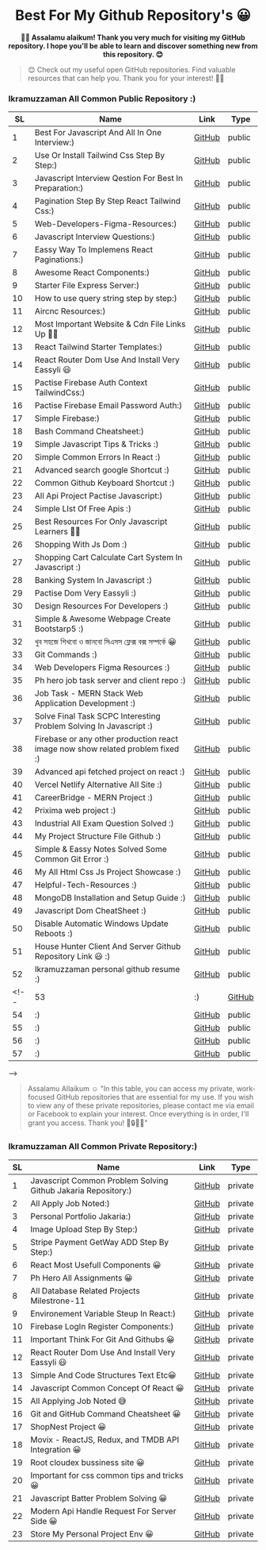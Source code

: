  <h1 align="center">Best For My Github Repository's 😀</h1>

 <p align="center"> <b> 👨‍💻 Assalamu alaikum! Thank you very much for visiting my GitHub repository. I hope you'll be able to learn and discover something new from this repository. 😊</b></p>

 
<!-- <p align="center"> <b></b></p> -->

> 😊 Check out my useful open GitHub repositories. Find valuable resources that can help you. Thank you for your interest! 👨‍💻

### Ikramuzzaman All Common Public Repository :)

| SL | Name                                              | Link                                                                                     | Type    |
|----|---------------------------------------------------|------------------------------------------------------------------------------------------|---------|
| 1  | Best For Javascript And All In One Interview:)   | [GitHub](https://github.com/jakaria455173/best-for-javascript-interview)                 | public  |
| 2  | Use Or Install Tailwind Css Step By Step:)       | [GitHub](https://github.com/jakaria455173/use-or-install-tailwindcss-step-by-step)    | public  |
| 3  | Javascript Interview Qestion For Best In Preparation:) | [GitHub](https://github.com/jakaria455173/javascript-interview-questions)           | public  |
| 4  | Pagination Step By Step React Tailwind Css:)     | [GitHub](https://github.com/jakaria455173/Pagination-step-by-step-react--tailwindCSS) | public  |
| 5  | Web-Developers-Figma-Resources:)                | [GitHub](https://github.com/jakaria455173/Web-Developers-Figma-Resources)               | public  |
| 6  | Javascript Interview Questions:)                | [GitHub](https://github.com/jakaria455173/javascript-interview-questions)               | public  |
| 7 | Eassy Way To Implemens React Paginations:)      | [GitHub](https://github.com/jakaria455173/Eassy-Way-To-Implement-Pagination)            | public  |
| 8 | Awesome React Components:)                      | [GitHub](https://github.com/jakaria455173/awesome-react-components)                     | public  |
| 9 | Starter File Express Server:)                   | [GitHub](https://github.com/jakaria455173/starter-file-setup-express-server)            | public  |
| 10 | How to use query string step by step:)          | [GitHub](https://github.com/jakaria455173/use-properly-query-string)                    | public  |
| 11 | Aircnc Resources:)                              | [GitHub](https://github.com/jakaria455173/aircnc-resources)                             | public  |
| 12 | Most Important Website & Cdn File Links Up 🙋‍♂️ | [GitHub](https://github.com/jakaria455173/most-important-website-and-cdn-file-links)   | public  |
| 13 | React Tailwind Starter Templates:)              | [GitHub](https://github.com/jakaria455173/react-tailwind-starter-templates)             | public  |
| 14 | React Router Dom Use And Install Very Eassyli 😃 | [GitHub](https://github.com/jakaria455173/javascript-next-page-react-router-dom-project-pactise) | public  |
| 15 | Pactise Firebase Auth Context TailwindCss:)     | [GitHub](https://github.com/jakaria455173/pactise-firebase-auth-context-tailwind)       | public  |
| 16 | Pactise Firebase Email Password Auth:)          | [GitHub](https://github.com/jakaria455173/pactise-firebase-password-email-auth)          | public  |
| 17 | Simple Firebase:)                               | [GitHub](https://github.com/jakaria455173/simple-firebase)                               | public  |
| 18 | Bash Command Cheatsheet:)                       | [GitHub](https://github.com/jakaria455173/git-bash-command-list)                         | public  |
| 19 | Simple Javascript Tips & Tricks :)              | [GitHub](https://github.com/jakaria455173/javascript-tricks-tips)                         | public  |
| 20 | Simple Common Errors In React :)               | [GitHub](https://github.com/jakaria455173/React-common-errors)                           | public  |
| 21 | Advanced search google Shortcut :)             | [GitHub](https://github.com/jakaria455173/advanced-google-search-shortcut)               | public  |
| 22 | Common Github Keyboard Shortcut :)              | [GitHub](https://github.com/jakaria455173/common-github-keyboard--shortcut)              | public  |
| 23 | All Api Project Pactise Javascript:)            | [GitHub](https://github.com/jakaria455173/all-api-pactise-project-javascript)            | public  |
| 24 | Simple LIst Of Free Apis :)                    | [GitHub](https://github.com/jakaria455173/all-free-api-iist)                             | public  |
| 25 | Best Resources For Only Javascript Learners 🐱‍👤 | [GitHub](https://github.com/jakaria455173/Most-usefull-resources-for-begginer-js-learners) | public  |
| 26 | Shopping With Js Dom :)                         | [GitHub](https://github.com/jakaria455173/shooping-with-js-dom)                          | public  |
| 27 | Shopping Cart Calculate Cart System In Javascript :)| [GitHub](https://github.com/jakaria455173/shopping-cart-calculate-system-javascript)    | public  |
| 28 | Banking System In Javascript :)               | [GitHub](https://github.com/jakaria455173/banking-system-in-javascript)                  | public  |
| 29 | Pactise Dom Very Eassyli :)                      | [GitHub](https://github.com/jakaria455173/pactise-js-dom-very-eassly)                    | public  |
| 30 | Design Resources For Developers :)           | [GitHub](https://github.com/jakaria455173/design-resources-for-developers)              | public  |
| 31 | Simple & Awesome Webpage Create Bootstarp5 :)   | [GitHub](https://github.com/jakaria455173/simple-and-awesome-webpage-create-bootstarp5)  | public  |
| 32 | খুব সহজে শিখবো ও জানবো সিএসস ফ্লেক্স বক্স সম্পর্কে 😀 | [GitHub](https://github.com/jakaria455173/eassy-to-learn-flex-box-bangla-language)    | public  |
| 33 | Git Commands :)   | [GitHub](https://github.com/jakaria455173/Git-Commands)   | public  |
| 34 | Web Developers Figma Resources :)  | [GitHub](https://github.com/ikramuzzaman455173/Web-Developers-Figma-Resources)                                 | public  |
| 35 | Ph hero job task server and client repo :)  | [GitHub](https://github.com/ikramuzzaman455173/ph-hero-job-task-server-and-client-repo)  | public  |
| 36 | Job Task - MERN Stack Web Application Development :)| [GitHub](https://github.com/ikramuzzaman455173/collage-task-pactise)  | public  |
| 37 | Solve Final Task SCPC Interesting Problem Solving In Javascript :) | [GitHub](https://github.com/ikramuzzaman455173/scpc-final-task-javascript-inteesting-problem-solving)  | public  |
| 38 | Firebase or any other production react image now show related problem fixed :)| [GitHub](https://github.com/ikramuzzaman455173/firebase-or-any-other-production-react-image-not-show-related-problem-fixed/tree/main)  | public  |
| 39 | Advanced api fetched project on react :)   | [GitHub](https://github.com/ikramuzzaman455173/advanced-api-fetch)   | public  |
| 40 | Vercel Netlify Alternative All Site :)   | [GitHub](https://github.com/ikramuzzaman455173/vercel-netlify-alternative-sites)   | public  |
| 41 | CareerBridge - MERN Project :)   | [GitHub](https://github.com/ikramuzzaman455173/CareerBridge)   | public  |
| 42 | Prixima web project :)   | [GitHub](https://github.com/ikramuzzaman455173/prixima)   | public  |
| 43 | Industrial All Exam Question Solved :)   | [GitHub](https://github.com/ikramuzzaman455173/Industrial-Tranining-AllExam-Question-Solved)   | public  |
| 44 | My Project Structure File Github :)   | [GitHub](https://github.com/ikramuzzaman455173/Project-structure-file-react-and-any-others)   | public  |
| 45 | Simple & Eassy Notes Solved Some Common Git Error :)   | [GitHub](https://github.com/ikramuzzaman455173/some-common-error-solve-git)   | public  |
| 46 | My All Html Css Js Project Showcase :)   | [GitHub](https://github.com/ikramuzzaman455173/all-html-css-js-simple-project)   | public  |
| 47 | Helpful-Tech-Resources :)   | [GitHub](https://github.com/ikramuzzaman455173/Helpful-Tech-Resources)   | public  |
| 48 | MongoDB Installation and Setup Guide :)   | [GitHub](https://github.com/ikramuzzaman455173/install-mongodb-compass-properly-windows)   | public  |
| 49 | Javascript Dom CheatSheet :)   | [GitHub](https://github.com/ikramuzzaman455173/Javascript-dom-cheatsheet)   | public  |
| 50 | Disable Automatic Windows Update Reboots :)   | [GitHub](https://github.com/ikramuzzaman455173/how-to-stop-pc-auto-restart-windows)   | public  |
| 51 | House Hunter Client And Server Github Repository Link 😃 :)   | [GitHub](https://github.com/ikramuzzaman455173/House-Hunter-client-and-server-repo)   | public  |
| 52 | Ikramuzzaman personal github resume :) | [GitHub](https://github.com/ikramuzzaman455173/Ikramuzzaman-personal-github-resume)   | public  |
<!--| 53 | :)   | [GitHub]()   | public  |
| 54 | :)   | [GitHub]()   | public  |
| 55 | :)   | [GitHub]()   | public  |
| 56 | :)   | [GitHub]()   | public  |
| 57 | :)   | [GitHub]()   | public  |

-->




> Assalamu Allaikum ☺ "In this table, you can access my private, work-focused GitHub repositories that are essential for my use. If you wish to view any of these private repositories, please contact me via email or Facebook to explain your interest. Once everything is in order, I'll grant you access. Thank you! 📁🔒👨‍💻"



### Ikramuzzaman All Common Private Repository:)

| SL | Name                                              | Link                                                                                     | Type    |
|----|---------------------------------------------------|------------------------------------------------------------------------------------------|---------|
| 1  | Javascript Common Problem Solving Github Jakaria Repository:) | [GitHub](https://github.com/jakaria455173/best-for-javascript-interview)        | private |
| 2  | All Apply Job Noted:)                           | [GitHub](https://github.com/jakaria455173/developer-apply-job-noted)                   | private |
| 3  | Personal Portfolio Jakaria:)                    | [GitHub](https://github.com/jakaria455173/personal-portfolio-jakaria)                  | private |
| 4 | Image Upload Step By Step:)                     | [GitHub](https://github.com/jakaria455173/image-upload-react-step-by-step)              | private |
| 5 | Stripe Payment GetWay ADD Step By Step:)        | [GitHub](https://github.com/jakaria455173/Stripe-Payment-GetWay-ADD-Step-By-Step)       | private |
| 6 | React Most Usefull Components 😀                | [GitHub](https://github.com/jakaria455173/React-Most-Usefull-Components)                | private |
| 7 | Ph Hero All Assignments 😀                      | [GitHub](https://github.com/jakaria455173/ph-hero-all-assignments)                       | private |
| 8 | All Database Related Projects Milestrone-11     | [GitHub](https://github.com/jakaria455173/All-Database-Related-Projects-Milestrone-11)  | private |
| 9 | Environement Variable Steup In React:)          | [GitHub](https://github.com/jakaria455173/Environment-variable-setup-react)             | private |
| 10 | Firebase LogIn Register Components:)            | [GitHub](https://github.com/jakaria455173/firebase-login-register-components)          | private |
| 11 | Important Think For Git And Githubs 😀          | [GitHub](https://github.com/jakaria455173/Important-for-git-and-github)                 | private |
| 12 | React Router Dom Use And Install Very Eassyli 😃 | [GitHub](https://github.com/jakaria455173/how-to-use-react-router-dom-very-eassy-doc)   | private |
| 13 | Simple And Code Structures Text Etc😀            | [GitHub](https://github.com/jakaria455173/simple-structure-code-file-text-etc)           | private |
| 14 | Javascript Common Concept Of React 😀           | [GitHub](https://github.com/jakaria455173/concept-of-react)  | private |
| 15 | All Applying Job Noted 😅           | [GitHub](https://github.com/ikramuzzaman455173/developer-apply-job-noted) | private |
| 16 | Git and GitHub Command Cheatsheet 😀   | [GitHub](https://github.com/ikramuzzaman455173/git-master-cheatsheet) | private |
| 17 | ShopNest Project 😀   | [GitHub](https://github.com/ikramuzzaman455173/shopNest) | private |
| 18 | Movix - ReactJS, Redux, and TMDB API Integration 😀   | [GitHub](https://github.com/ikramuzzaman455173/moviex) | private |
| 19 | Root cloudex bussiness site 😀   | [GitHub](https://github.com/ikramuzzaman455173/root-cloudex-bussiness-site) | private |
| 20 | Important for css common tips and tricks 😀   | [GitHub](https://github.com/ikramuzzaman455173/css-comon-tips-and-tricks) | private |
| 21 | Javascript Batter Problem Solving 😀   | [GitHub](https://github.com/ikramuzzaman455173/Javascript-batter-problem-solving) | private |
| 22 | Modern Api Handle Request For Server Side 😀   | [GitHub](https://github.com/ikramuzzaman455173/modern-api-request-handle-for-server-sight) | private |
| 23 | Store My Personal Project Env 😀   | [GitHub](https://github.com/ikramuzzaman455173/personal-env-store) | private |

<!--| 24 |  😀   | [GitHub]() | private |
| 25 |  😀   | [GitHub]() | private |
| 26 |  😀   | [GitHub]() | private |
| 27 |  😀   | [GitHub]() | private |
| 28 |  😀   | [GitHub]() | private |
| 29 |  😀   | [GitHub]() | private |
| 30 |  😀   | [GitHub]() | private |
| 31 |  😀   | [GitHub]() | private |
| 32 |  😀   | [GitHub]() | private |
| 33 |  😀   | [GitHub]() | private |
| 34 |  😀   | [GitHub]() | private |
| 35 |  😀   | [GitHub]() | private |
| 36 |  😀   | [GitHub]() | private |
| 37 |  😀   | [GitHub]() | private |
| 38 |  😀   | [GitHub]() | private |
| 39 |  😀   | [GitHub]() | private |
| 40 |  😀   | [GitHub]() | private |
-->
